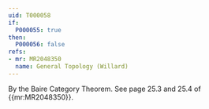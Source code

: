 ```yaml
---
uid: T000058
if:
  P000055: true
then:
  P000056: false
refs:
- mr: MR2048350
  name: General Topology (Willard)
---
```


By the Baire Category Theorem. See page 25.3 and 25.4 of
{{mr:MR2048350}}.
